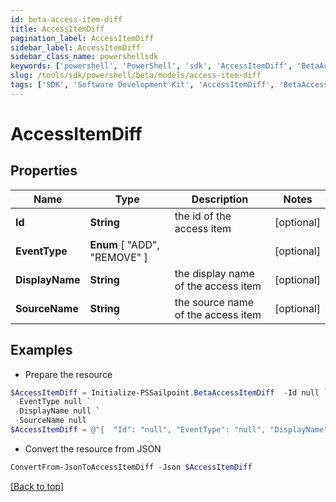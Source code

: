 ```yaml
---
id: beta-access-item-diff
title: AccessItemDiff
pagination_label: AccessItemDiff
sidebar_label: AccessItemDiff
sidebar_class_name: powershellsdk
keywords: ['powershell', 'PowerShell', 'sdk', 'AccessItemDiff', 'BetaAccessItemDiff'] 
slug: /tools/sdk/powershell/beta/models/access-item-diff
tags: ['SDK', 'Software Development Kit', 'AccessItemDiff', 'BetaAccessItemDiff']
---
```



# AccessItemDiff

## Properties

Name | Type | Description | Notes
------------ | ------------- | ------------- | -------------
**Id** | **String** | the id of the access item | [optional] 
**EventType** |  **Enum** [  "ADD",    "REMOVE" ] |  | [optional] 
**DisplayName** | **String** | the display name of the access item | [optional] 
**SourceName** | **String** | the source name of the access item | [optional] 

## Examples

- Prepare the resource
```powershell
$AccessItemDiff = Initialize-PSSailpoint.BetaAccessItemDiff  -Id null `
 -EventType null `
 -DisplayName null `
 -SourceName null
$AccessItemDiff = @"{  "Id": "null", "EventType": "null", "DisplayName": "null", "SourceName": "null" }"@
```

- Convert the resource from JSON
```powershell
ConvertFrom-JsonToAccessItemDiff -Json $AccessItemDiff
```


[[Back to top]](#) 

